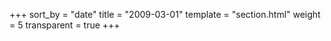 +++
sort_by = "date"
title = "2009-03-01"
template = "section.html"
weight = 5
transparent = true
+++